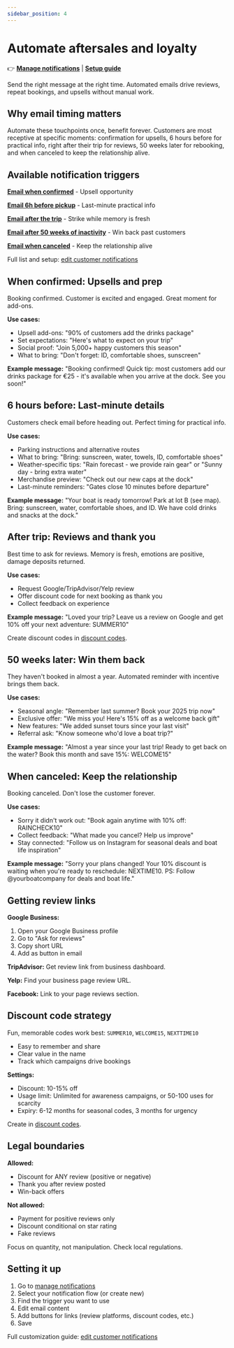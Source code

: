 ```yaml
---
sidebar_position: 4
---
```


# Automate aftersales and loyalty

👉 **[Manage notifications](https://dashboard.letsbook.app/notifications)** | **[Setup guide](/guides/settings/rental-setups/edit-customer-notifications)**

Send the right message at the right time. Automated emails drive reviews, repeat bookings, and upsells without manual work.

## Why email timing matters

Automate these touchpoints once, benefit forever. Customers are most receptive at specific moments: confirmation for upsells, 6 hours before for practical info, right after their trip for reviews, 50 weeks later for rebooking, and when canceled to keep the relationship alive.

## Available notification triggers

**[Email when confirmed](#when-confirmed-upsells-and-prep)** - Upsell opportunity

**[Email 6h before pickup](#6-hours-before-last-minute-details)** - Last-minute practical info

**[Email after the trip](#after-trip-reviews-and-thank-you)** - Strike while memory is fresh

**[Email after 50 weeks of inactivity](#50-weeks-later-win-them-back)** - Win back past customers

**[Email when canceled](#when-canceled-keep-the-relationship)** - Keep the relationship alive

Full list and setup: [edit customer notifications](/guides/settings/rental-setups/edit-customer-notifications)

## When confirmed: Upsells and prep

Booking confirmed. Customer is excited and engaged. Great moment for add-ons.

**Use cases:**

- Upsell add-ons: "90% of customers add the drinks package"
- Set expectations: "Here's what to expect on your trip"
- Social proof: "Join 5,000+ happy customers this season"
- What to bring: "Don't forget: ID, comfortable shoes, sunscreen"

**Example message:**
"Booking confirmed! Quick tip: most customers add our drinks package for €25 - it's available when you arrive at the dock. See you soon!"

## 6 hours before: Last-minute details

Customers check email before heading out. Perfect timing for practical info.

**Use cases:**

- Parking instructions and alternative routes
- What to bring: "Bring: sunscreen, water, towels, ID, comfortable shoes"
- Weather-specific tips: "Rain forecast - we provide rain gear" or "Sunny day - bring extra water"
- Merchandise preview: "Check out our new caps at the dock"
- Last-minute reminders: "Gates close 10 minutes before departure"

**Example message:**
"Your boat is ready tomorrow! Park at lot B (see map). Bring: sunscreen, water, comfortable shoes, and ID. We have cold drinks and snacks at the dock."

## After trip: Reviews and thank you

Best time to ask for reviews. Memory is fresh, emotions are positive, damage deposits returned.

**Use cases:**

- Request Google/TripAdvisor/Yelp review
- Offer discount code for next booking as thank you
- Collect feedback on experience

**Example message:**
"Loved your trip? Leave us a review on Google and get 10% off your next adventure: SUMMER10"

Create discount codes in [discount codes](/guides/boost-revenue/create-discount-codes-to-boost-bookings).

## 50 weeks later: Win them back

They haven't booked in almost a year. Automated reminder with incentive brings them back.

**Use cases:**

- Seasonal angle: "Remember last summer? Book your 2025 trip now"
- Exclusive offer: "We miss you! Here's 15% off as a welcome back gift"
- New features: "We added sunset tours since your last visit"
- Referral ask: "Know someone who'd love a boat trip?"

**Example message:**
"Almost a year since your last trip! Ready to get back on the water? Book this month and save 15%: WELCOME15"

## When canceled: Keep the relationship

Booking canceled. Don't lose the customer forever.

**Use cases:**

- Sorry it didn't work out: "Book again anytime with 10% off: RAINCHECK10"
- Collect feedback: "What made you cancel? Help us improve"
- Stay connected: "Follow us on Instagram for seasonal deals and boat life inspiration"

**Example message:**
"Sorry your plans changed! Your 10% discount is waiting when you're ready to reschedule: NEXTIME10. PS: Follow @yourboatcompany for deals and boat life."

## Getting review links

**Google Business:**

1. Open your Google Business profile
2. Go to "Ask for reviews"
3. Copy short URL
4. Add as button in email

**TripAdvisor:** Get review link from business dashboard.

**Yelp:** Find your business page review URL.

**Facebook:** Link to your page reviews section.

## Discount code strategy

Fun, memorable codes work best: `SUMMER10`, `WELCOME15`, `NEXTTIME10`

- Easy to remember and share
- Clear value in the name
- Track which campaigns drive bookings

**Settings:**

- Discount: 10-15% off
- Usage limit: Unlimited for awareness campaigns, or 50-100 uses for scarcity
- Expiry: 6-12 months for seasonal codes, 3 months for urgency

Create in [discount codes](/guides/boost-revenue/create-discount-codes-to-boost-bookings).

## Legal boundaries

**Allowed:**

- Discount for ANY review (positive or negative)
- Thank you after review posted
- Win-back offers

**Not allowed:**

- Payment for positive reviews only
- Discount conditional on star rating
- Fake reviews

Focus on quantity, not manipulation. Check local regulations.

## Setting it up

1. Go to [manage notifications](https://dashboard.letsbook.app/notifications)
2. Select your notification flow (or create new)
3. Find the trigger you want to use
4. Edit email content
5. Add buttons for links (review platforms, discount codes, etc.)
6. Save

Full customization guide: [edit customer notifications](/guides/settings/rental-setups/edit-customer-notifications)

